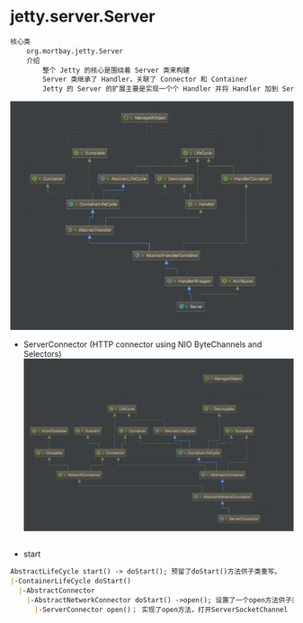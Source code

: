 # jetty.server.Server

```md
核心类
	org.mortbay.jetty.Server
	介绍
		整个 Jetty 的核心是围绕着 Server 类来构建
		Server 类继承了 Handler，关联了 Connector 和 Container
		Jetty 的 Server 的扩展主要是实现一个个 Handler 并将 Handler 加到 Server 中，Server 中提供了调用这些 Handler 的访问规则
```

![](../pic/jetty.server.Server.jpg)


* ServerConnector (HTTP connector using NIO ByteChannels and Selectors)
![](../pic/ServerConnector-UML.jpg)


## 
* start
```md
AbstractLifeCycle start() -> doStart(); 预留了doStart()方法供子类重写。
|-ContainerLifeCycle doStart()
  |-AbstractConnector 
    |-AbstractNetworkConnector doStart() ->open(); 设置了一个open方法供子类重写
      |-ServerConnector	open()； 实现了open方法，打开ServerSocketChannel
```
